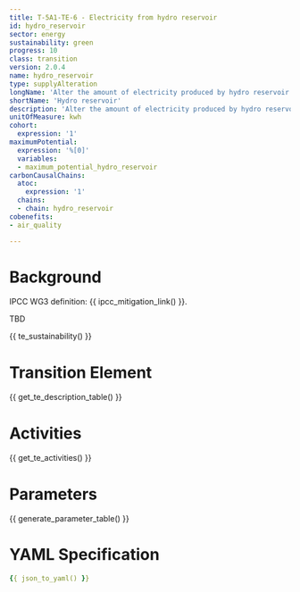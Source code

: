 ```yaml
---
title: T-5A1-TE-6 - Electricity from hydro reservoir
id: hydro_reservoir
sector: energy
sustainability: green
progress: 10
class: transition
version: 2.0.4
name: hydro_reservoir
type: supplyAlteration
longName: 'Alter the amount of electricity produced by hydro reservoir.'
shortName: 'Hydro reservoir'
description: 'Alter the amount of electricity produced by hydro reservoir'
unitOfMeasure: kwh
cohort:
  expression: '1'
maximumPotential:
  expression: '%[0]'
  variables:
  - maximum_potential_hydro_reservoir
carbonCausalChains:
  atoc:
    expression: '1'
  chains:
  - chain: hydro_reservoir
cobenefits:
- air_quality

---
```




# Background

IPCC WG3 definition: {{ ipcc_mitigation_link() }}.

TBD



{{ te_sustainability() }}

# Transition Element

{{ get_te_description_table() }}




# Activities

{{ get_te_activities() }}


# Parameters

{{ generate_parameter_table() }}


# YAML Specification

```yaml
{{ json_to_yaml() }}
```
